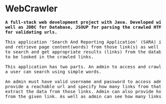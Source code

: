 # WebCrawler

<pre>
<strong>A full-stack web development project with Java. Developed with PURE Servlet and JSP as 
well as JDBC for Database, JSOUP for parsing the crawled HTML pages and Linkedin UrlDetector 
for validating urls.</strong>

This application 'Search And Reporting Application' (SARA) is about crawling a valid url 
and retrieve page content(words) from those link(s) as well as simple words can be used 
to search and get appropriate results (links) from the database. The search words are going 
to be looked in the crawled links.

This application has two parts. An admin to access and crawling and the other part is where 
a user can search using simple words.

An admin must have valid username and password to access admin features. A valid admin can 
provide a reachable url and specify how many links from that link should be crawled and
extract the data from those links. Admin can also provide how depth should this crawling go
from the given link. As well as admin can see how many links have been crawled and the user searches.

</pre>
